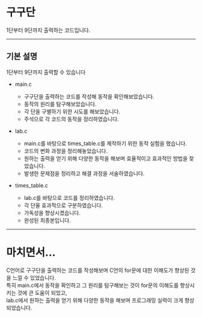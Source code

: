 # 구구단
1단부터 9단까지 출력하는 코드입니다.


---


## 기본 설명
1단부터 9단까지 출력할 수 있습니다

- main.c
  - 구구단을 출력하는 코드를 작성해 동작을 확인해보았습니다.
  - 동작의 원리를 탐구해보았습니다.
  - 각 단을 구별하기 위한 시도를 해보았습니다.
  - 주석으로 각 코드의 동작을 정리하였습니다.

- lab.c
  - main.c를 바탕으로 times_table.c를 제작하기 위한 동작 실험을 했습니다.
  - 코드의 변화 과정을 정리해놓았습니다.
  - 원하는 출력을 얻기 위해 다양한 동작을 해보며 효율적이고 효과적인 방법을 찾았습니다.
  - 발생한 문제점을 정리하고 해결 과정을 서술하였습니다.

- times_table.c
  - lab.c를 바탕으로 코드를 정리하였습니다.
  - 각 단울 효과적으로 구분하였습니다.
  - 가독성을 향상시켰습니다.
  - 완성된 최종본입니다.


---


# 마치면서...
C언어로 구구단을 출력하는 코드를 작성해보며 C언의 for문에 대한 이해도가 향상된 것을 느낄 수 있었습니다.  
특히 main.c에서 동작을 확인하고 그 원리를 탐구해보는 것이 for문의 이해도를 향상시키는 것에 큰 도움이 되었고,  
lab.c에서 원하는 출력을 얻기 위해 다양한 동작을 해보며 프로그래밍 실력이 크게 향상되었습니다.
